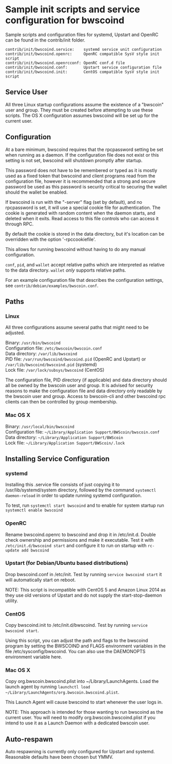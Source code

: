 Sample init scripts and service configuration for bwscoind
==========================================================

Sample scripts and configuration files for systemd, Upstart and OpenRC
can be found in the contrib/init folder.

    contrib/init/bwscoind.service:    systemd service unit configuration
    contrib/init/bwscoind.openrc:     OpenRC compatible SysV style init script
    contrib/init/bwscoind.openrcconf: OpenRC conf.d file
    contrib/init/bwscoind.conf:       Upstart service configuration file
    contrib/init/bwscoind.init:       CentOS compatible SysV style init script

Service User
---------------------------------

All three Linux startup configurations assume the existence of a "bwscoin" user
and group.  They must be created before attempting to use these scripts.
The OS X configuration assumes bwscoind will be set up for the current user.

Configuration
---------------------------------

At a bare minimum, bwscoind requires that the rpcpassword setting be set
when running as a daemon.  If the configuration file does not exist or this
setting is not set, bwscoind will shutdown promptly after startup.

This password does not have to be remembered or typed as it is mostly used
as a fixed token that bwscoind and client programs read from the configuration
file, however it is recommended that a strong and secure password be used
as this password is security critical to securing the wallet should the
wallet be enabled.

If bwscoind is run with the "-server" flag (set by default), and no rpcpassword is set,
it will use a special cookie file for authentication. The cookie is generated with random
content when the daemon starts, and deleted when it exits. Read access to this file
controls who can access it through RPC.

By default the cookie is stored in the data directory, but it's location can be overridden
with the option '-rpccookiefile'.

This allows for running bwscoind without having to do any manual configuration.

`conf`, `pid`, and `wallet` accept relative paths which are interpreted as
relative to the data directory. `wallet` *only* supports relative paths.

For an example configuration file that describes the configuration settings,
see `contrib/debian/examples/bwscoin.conf`.

Paths
---------------------------------

### Linux

All three configurations assume several paths that might need to be adjusted.

Binary:              `/usr/bin/bwscoind`  
Configuration file:  `/etc/bwscoin/bwscoin.conf`  
Data directory:      `/var/lib/bwscoind`  
PID file:            `/var/run/bwscoind/bwscoind.pid` (OpenRC and Upstart) or `/var/lib/bwscoind/bwscoind.pid` (systemd)  
Lock file:           `/var/lock/subsys/bwscoind` (CentOS)  

The configuration file, PID directory (if applicable) and data directory
should all be owned by the bwscoin user and group.  It is advised for security
reasons to make the configuration file and data directory only readable by the
bwscoin user and group.  Access to bwscoin-cli and other bwscoind rpc clients
can then be controlled by group membership.

### Mac OS X

Binary:              `/usr/local/bin/bwscoind`  
Configuration file:  `~/Library/Application Support/BWScoin/bwscoin.conf`  
Data directory:      `~/Library/Application Support/BWScoin`  
Lock file:           `~/Library/Application Support/BWScoin/.lock`  

Installing Service Configuration
-----------------------------------

### systemd

Installing this .service file consists of just copying it to
/usr/lib/systemd/system directory, followed by the command
`systemctl daemon-reload` in order to update running systemd configuration.

To test, run `systemctl start bwscoind` and to enable for system startup run
`systemctl enable bwscoind`

### OpenRC

Rename bwscoind.openrc to bwscoind and drop it in /etc/init.d.  Double
check ownership and permissions and make it executable.  Test it with
`/etc/init.d/bwscoind start` and configure it to run on startup with
`rc-update add bwscoind`

### Upstart (for Debian/Ubuntu based distributions)

Drop bwscoind.conf in /etc/init.  Test by running `service bwscoind start`
it will automatically start on reboot.

NOTE: This script is incompatible with CentOS 5 and Amazon Linux 2014 as they
use old versions of Upstart and do not supply the start-stop-daemon utility.

### CentOS

Copy bwscoind.init to /etc/init.d/bwscoind. Test by running `service bwscoind start`.

Using this script, you can adjust the path and flags to the bwscoind program by
setting the BWSCOIND and FLAGS environment variables in the file
/etc/sysconfig/bwscoind. You can also use the DAEMONOPTS environment variable here.

### Mac OS X

Copy org.bwscoin.bwscoind.plist into ~/Library/LaunchAgents. Load the launch agent by
running `launchctl load ~/Library/LaunchAgents/org.bwscoin.bwscoind.plist`.

This Launch Agent will cause bwscoind to start whenever the user logs in.

NOTE: This approach is intended for those wanting to run bwscoind as the current user.
You will need to modify org.bwscoin.bwscoind.plist if you intend to use it as a
Launch Daemon with a dedicated bwscoin user.

Auto-respawn
-----------------------------------

Auto respawning is currently only configured for Upstart and systemd.
Reasonable defaults have been chosen but YMMV.
